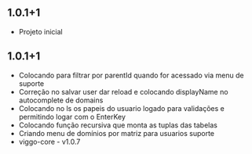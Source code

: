 ## 1.0.1+1

* Projeto inicial

## 1.0.1+1

* Colocando para filtrar por parentId quando for acessado via menu de suporte
* Correção no salvar user dar reload e colocando displayName no autocomplete de domains
* Colocando no ls os papeis do usuario logado para validações e permitindo logar com o EnterKey
* Colocando função recursiva que monta as tuplas das tabelas
* Criando menu de domínios por matriz para usuarios suporte
* viggo-core - v1.0.7